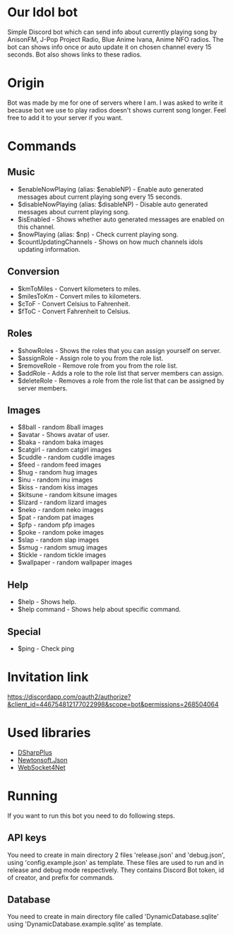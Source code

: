 # Our Idol bot
Simple Discord bot which can send  info about currently playing song by AnisonFM, J-Pop Project Radio,  Blue Anime Ivana, Anime NFO radios. The bot can shows info once or auto update it on chosen channel every 15 seconds. Bot also shows links to these radios.

# Origin
Bot was made by me for one of servers where I am. I was asked to write it because bot we use to play radios doesn't shows current song longer.
Feel free to add it to your server if you want.

# Commands
## Music
  * $enableNowPlaying (alias: $enableNP) - Enable auto generated messages about current playing song every 15 seconds.
  * $disableNowPlaying (alias: $disableNP) - Disable auto generated messages about current playing song.
  * $isEnabled - Shows whether auto generated messages are enabled on this channel.
  * $nowPlaying (alias: $np) - Check current playing song.
  * $countUpdatingChannels - Shows on how much channels idols updating information.
## Conversion
  * $kmToMiles - Convert kilometers to miles.
  * $milesToKm - Convert miles to kilometers.
  * $cToF - Convert Celsius to Fahrenheit.
  * $fToC - Convert Fahrenheit to Celsius.
## Roles
  * $showRoles - Shows the roles that you can assign yourself on server.
  * $assignRole - Assign role to you from the role list.
  * $removeRole - Remove role from you from the role list.
  * $addRole - Adds a role to the role list that server members can assign.
  * $deleteRole - Removes a role from the role list that can be assigned by server members.
## Images
  * $8ball - random 8ball images
  * $avatar - Shows avatar of user.
  * $baka - random baka images
  * $catgirl - random catgirl images
  * $cuddle - random cuddle images
  * $feed - random feed images
  * $hug - random hug images
  * $inu - random inu images
  * $kiss - random kiss images
  * $kitsune - random kitsune images
  * $lizard - random lizard images
  * $neko - random neko images
  * $pat - random pat images
  * $pfp - random pfp images
  * $poke - random poke images
  * $slap - random slap images
  * $smug - random smug images
  * $tickle - random tickle images
  * $wallpaper - random wallpaper images
## Help
  * $help - Shows help.
  * $help command - Shows help about specific command.
## Special
  * $ping - Check ping
 
# Invitation link
 https://discordapp.com/oauth2/authorize?&client_id=446754812177022998&scope=bot&permissions=268504064

# Used libraries
  * [DSharpPlus](https://github.com/DSharpPlus/DSharpPlus)
  * [Newtonsoft.Json](https://github.com/JamesNK/Newtonsoft.Json)
  * [WebSocket4Net](https://github.com/kerryjiang/WebSocket4Net)

# Running
If you want to run this bot you need to do following steps.
## API keys
You need to create in main directory 2 files 'release.json' and 'debug.json', using 'config.example.json' as template. These files are used to run and in release and debug mode respectively. They contains Discord Bot token, id of creator, and prefix for commands.
## Database
You need to create in main directory file called 'DynamicDatabase.sqlite' using 'DynamicDatabase.example.sqlite' as template.